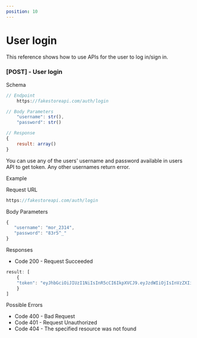 ```yaml
---
position: 10
---
```


# User login

This reference shows how to use APIs for the user to log in/sign in.

### [POST] - User login

Schema

```js
// Endpoint
    https://fakestoreapi.com/auth/login

// Body Parameters
    "username": str(),
    "password": str()

// Response
{
    result: array()    
}
```

You can use any of the users' username and password available in users API to get token. Any other usernames return error.

<p class = "p_example">Example</p>

Request URL

```js
https://fakestoreapi.com/auth/login
```

Body Parameters
```js
{
   "username": "mor_2314",
   "password": "83r5^_"
}
```

Responses

- Code 200 - Request Succeeded

```js
result: [
    {
    "token": "eyJhbGciOiJIUzI1NiIsInR5cCI6IkpXVCJ9.eyJzdWIiOjIsInVzZXIiOiJtb3JfMjMxNCIsImlhdCI6MTY5ODg0MjMwOX0.gWObKE3MsZo_4j7K4KsYu9a7EPfAOcF3QkkJaRqKN1o"
    }
]
```

Possible Errors

- Code 400 - Bad Request
- Code 401 - Request Unauthorized
- Code 404 - The specified resource was not found